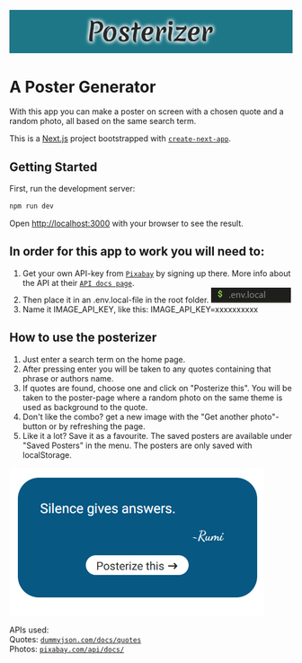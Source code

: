 
![Posterizer](public/Posterizer.png)

# A Poster Generator

With this app you can make a poster on screen with a chosen quote and a random photo, all based on the same search term.  

This is a [Next.js](https://nextjs.org) project bootstrapped with [`create-next-app`](https://nextjs.org/docs/app/api-reference/cli/create-next-app).

## Getting Started

First, run the development server:

```bash
npm run dev

```

Open [http://localhost:3000](http://localhost:3000) with your browser to see the result.  


    
## In order for this app to work you will need to:                                              

1. Get your own API-key from [`Pixabay`](https://pixabay.com/) by signing up there.
More info about the API at their [`API docs page`](https://pixabay.com/api/docs/).
2. Then place it in an .env.local-file in the root folder. ![.env.local-file](public/envloc.png)
3. Name it IMAGE_API_KEY, like this: IMAGE_API_KEY=xxxxxxxxxx
  

## How to use the posterizer

1. Just enter a search term on the home page.
2. After pressing enter you will be taken to any quotes containing that phrase or authors name.
3. If quotes are found, choose one and click on "Posterize this". You will be taken to the poster-page where a random photo on the same theme is used as background to the quote. 
4. Don't like the combo? get a new image with the "Get another photo"-button or by refreshing the page.
5. Like it a lot? Save it as a favourite. The saved posters are available under "Saved Posters" in the menu. The posters are only saved with localStorage.

![make poster with quote](public/aquote.png)

APIs used:  
Quotes: [`dummyjson.com/docs/quotes`](https://dummyjson.com/docs/quotes)  
Photos: [`pixabay.com/api/docs/`](https://pixabay.com/api/docs/)  


